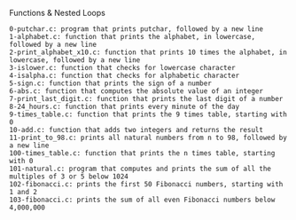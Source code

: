 Functions & Nested Loops

    0-putchar.c: program that prints putchar, followed by a new line
    1-alphabet.c: function that prints the alphabet, in lowercase, followed by a new line
    2-print_alphabet_x10.c: function that prints 10 times the alphabet, in lowercase, followed by a new line
    3-islower.c: function that checks for lowercase character
    4-isalpha.c: function that checks for alphabetic character
    5-sign.c: function that prints the sign of a number
    6-abs.c: function that computes the absolute value of an integer
    7-print_last_digit.c: function that prints the last digit of a number
    8-24_hours.c: function that prints every minute of the day
    9-times_table.c: function that prints the 9 times table, starting with 0
    10-add.c: function that adds two integers and returns the result
    11-print_to_98.c: prints all natural numbers from n to 98, followed by a new line
    100-times_table.c: function that prints the n times table, starting with 0
    101-natural.c: program that computes and prints the sum of all the multiples of 3 or 5 below 1024
    102-fibonacci.c: prints the first 50 Fibonacci numbers, starting with 1 and 2
    103-fibonacci.c: prints the sum of all even Fibonacci numbers below 4,000,000

